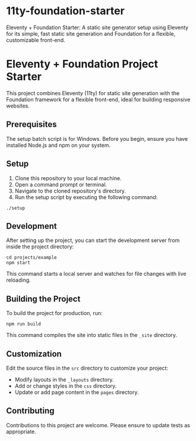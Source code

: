 # 11ty-foundation-starter
 Eleventy + Foundation Starter: A static site generator setup using Eleventy for its simple, fast static site generation and Foundation for a flexible, customizable front-end.

# Eleventy + Foundation Project Starter

This project combines Eleventy (11ty) for static site generation with the Foundation framework for a flexible front-end, ideal for building responsive websites.

## Prerequisites

The setup batch script is for Windows. Before you begin, ensure you have installed Node.js and npm on your system.

## Setup

1. Clone this repository to your local machine.
2. Open a command prompt or terminal.
3. Navigate to the cloned repository's directory.
4. Run the setup script by executing the following command:
```
./setup
```

## Development

After setting up the project, you can start the development server from inside the project directory:

```
cd projects/example
npm start
```

This command starts a local server and watches for file changes with live reloading.

## Building the Project

To build the project for production, run:
```
npm run build
```

This command compiles the site into static files in the `_site` directory.

## Customization

Edit the source files in the `src` directory to customize your project:

- Modify layouts in the `_layouts` directory.
- Add or change styles in the `css` directory.
- Update or add page content in the `pages` directory.

## Contributing

Contributions to this project are welcome. Please ensure to update tests as appropriate.
